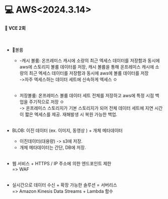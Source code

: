 <h1>💻 AWS<2024.3.14></h1>
<h4>📖 VCE 2회 <br></h4><br>

- 🛒볼륨
    - -캐시 볼륨: 온프레미스 캐시에 소량의 최근 엑세스 데이터를 저장함과 동시에 aws에 스토리지 볼륨 데이터를 저장,
캐시 볼륨을 통해 온프레미스 캐시에 소량의 최근 엑세스 데이터를 저장함과 동시에 aws에 볼륨 데이터를 저장<br>
->자주 엑세스하는 데이터 세트에 신속하게 엑세스 ㅇ<br><br>

   - 저장볼륨: 온프레미스 볼륨 데이터 세트 전체를 저장하고 aws에 특정 시점 백업을 주기적으로 저장 ㅇ<br>
-> 온프레미스 스토리지가 기본 스토리지가 되어 전체 데이터 세트에 지연 시간이 짧은 엑세스를 제공. 재해발생 시 복원 가능한 백업.<br><br>

- BLOB: 이진 데이터 (ex. 이미지, 동영상 ) + 개체 메타데이터<br>
    - 이진데이터(대용량) -> s3에 저장.
    - 개체 메타데이터는 간단, DB에 저장.<br><br>

- 웹 서비스 + HTTPS / IP 주소에 의한 엔드포인트 제한<br>
=> WAF<br><br>

- 실시간으로 데이터 수신 + 확장 가능한 솔루션 = 서버리스<br>
=> Amazon Kinesis Data Streams + Lambda 함수<br><br>